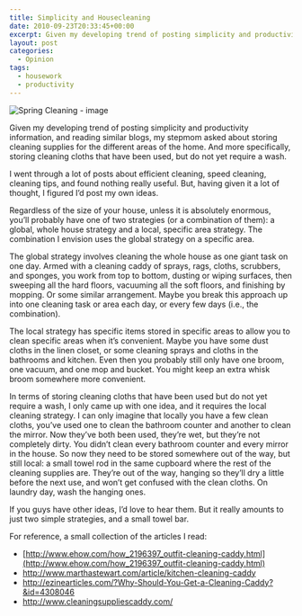 ```yaml
---
title: Simplicity and Housecleaning
date: 2010-09-23T20:33:45+00:00
excerpt: Given my developing trend of posting simplicity and productivity information, and reading similar blogs, my stepmom
layout: post
categories:
  - Opinion
tags:
  - housework
  - productivity
---
```


<img class="alignleft" title="Spring Cleaning" src="https://cdn.craigmcn.ca/img/spring-cleaning.jpg" alt="Spring Cleaning - image" />

Given my developing trend of posting simplicity and productivity information, and reading similar blogs, my stepmom asked about storing cleaning supplies for the different areas of the home. And more specifically, storing cleaning cloths that have been used, but do not yet require a wash.

I went through a lot of posts about efficient cleaning, speed cleaning, cleaning tips, and found nothing really useful. But, having given it a lot of thought, I figured I&#8217;d post my own ideas.

Regardless of the size of your house, unless it is absolutely enormous, you&#8217;ll probably have one of two strategies (or a combination of them): a global, whole house strategy and a local, specific area strategy. The combination I envision uses the global strategy on a specific area.

The global strategy involves cleaning the whole house as one giant task on one day. Armed with a cleaning caddy of sprays, rags, cloths, scrubbers, and sponges, you work from top to bottom, dusting or wiping surfaces, then sweeping all the hard floors, vacuuming all the soft floors, and finishing by mopping. Or some similar arrangement. Maybe you break this approach up into one cleaning task or area each day, or every few days (i.e., the combination).

The local strategy has specific items stored in specific areas to allow you to clean specific areas when it’s convenient. Maybe you have some dust cloths in the linen closet, or some cleaning sprays and cloths in the bathrooms and kitchen. Even then you probably still only have one broom, one vacuum, and one mop and bucket. You might keep an extra whisk broom somewhere more convenient.

In terms of storing cleaning cloths that have been used but do not yet require a wash, I only came up with one idea, and it requires the local cleaning strategy. I can only imagine that locally you have a few clean cloths, you’ve used one to clean the bathroom counter and another to clean the mirror. Now they’ve both been used, they’re wet, but they’re not completely dirty. You didn’t clean every bathroom counter and every mirror in the house. So now they need to be stored somewhere out of the way, but still local: a small towel rod in the same cupboard where the rest of the cleaning supplies are. They’re out of the way, hanging so they’ll dry a little before the next use, and won&#8217;t get confused with the clean cloths. On laundry day, wash the hanging ones.

If you guys have other ideas, I’d love to hear them. But it really amounts to just two simple strategies, and a small towel bar.

For reference, a small collection of the articles I read:

- [http://www.ehow.com/how_2196397_outfit-cleaning-caddy.html](http://www.ehow.com/how_2196397_outfit-cleaning-caddy.html)
- <http://www.marthastewart.com/article/kitchen-cleaning-caddy>
- <http://ezinearticles.com/?Why-Should-You-Get-a-Cleaning-Caddy?&id=4308046>
- <http://www.cleaningsuppliescaddy.com/>
